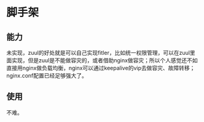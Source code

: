 # 脚手架

## 能力
未实现，zuul的好处就是可以自己实现fitler，比如统一权限管理，可以在zuul里面实现，但是zuul是不能做容灾的，或者借助nginx做容灾；所以个人感觉还不如直接用nginx做负载均衡，nginx可以通过keepalive的vip去做容灾、故障转移；nginx.conf配置已经足够强大了。

## 使用
不难。


